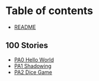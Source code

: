 # Table of contents

* [README](README.md)

## 100 Stories

* [PA0 Hello World](100-stories/pa0-hello-world.md)
* [PA1 Shadowing](100-stories/pa1-shadowing.md)
* [PA2 Dice Game](100-stories/pa2-dice-game.md)
